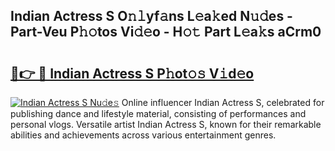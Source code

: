 ## Indian Actress S O𝚗𝚕yf𝚊ns L𝚎a𝚔ed N𝚞𝚍es - Part-Veu P𝚑𝚘tos Vi𝚍𝚎o - H𝚘𝚝 Part L𝚎a𝚔s aCrm0

# <h2><a href="http://kfbvhr.oniu.top/?m=Indian+Actress+S">🔗👉 🔴 Indian Actress S P𝚑ot𝚘𝚜 V𝚒d𝚎o</a></h2>

[![Indian Actress S Nu𝚍e𝚜](https://i.imgur.com/0qMVB7G.gif)](http://kfbvhr.oniu.top/?m=Indian+Actress+S)
Online influencer Indian Actress S, celebrated for publishing dance and lifestyle material, consisting of performances and personal vlogs. Versatile artist Indian Actress S, known for their remarkable abilities and achievements across various entertainment genres.  
